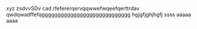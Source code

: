 xyz
zsdvvSDv
cad
rfefererqervqqwwefwqeefqerttrdav
qwdqwadffefqgggggggggggggggggggggggggggg
hgjgfjghjhgfj
ssss
aaaaa
aaaa
